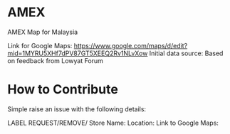 # AMEX
AMEX Map for Malaysia



Link for Google Maps: https://www.google.com/maps/d/edit?mid=1MYRU5XHf7dPV87GT5XEEQ2Rv1NLvXow
Initial data source: Based on feedback from Lowyat Forum

# How to Contribute

Simple raise an issue with the following details:

LABEL REQUEST/REMOVE/
Store Name:
Location:
Link to Google Maps:
